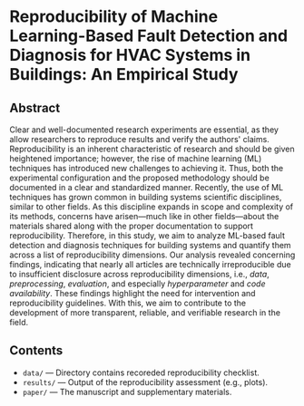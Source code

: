 # Reproducibility of Machine Learning-Based Fault Detection and Diagnosis for HVAC Systems in Buildings: An Empirical Study

## Abstract

Clear and well-documented research experiments are essential, as they allow researchers to reproduce results and verify the authors' claims. Reproducibility is an inherent characteristic of research and should be given heightened importance; however, the rise of machine learning (ML) techniques has introduced new challenges to achieving it. Thus, both the experimental configuration and the proposed methodology should be documented in a clear and standardized manner. Recently, the use of ML techniques has grown common in building systems scientific disciplines, similar to other fields. As this discipline expands in scope and complexity of its methods, concerns have arisen—much like in other fields—about the materials shared along with the proper documentation to support reproducibility. Therefore, in this study, we aim to analyze ML-based fault detection and diagnosis techniques for building systems and quantify them across a list of reproducibility dimensions. Our analysis revealed concerning findings, indicating that nearly all articles are technically irreproducible due to insufficient disclosure across reproducibility dimensions, i.e., *data*, *preprocessing*, *evaluation*, and especially *hyperparameter* and *code availability*. These findings highlight the need for intervention and reproducibility guidelines. With this, we aim to contribute to the development of more transparent, reliable, and verifiable research in the field.

## Contents

- `data/` — Directory contains recoreded reproducibility checklist.
- `results/` — Output of the reproducibility assessment (e.g., plots).
- `paper/` — The manuscript and supplementary materials.


